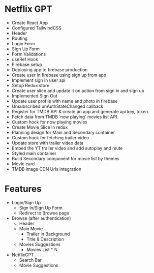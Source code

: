 # Netflix GPT

- Create React App
- Configured TailwindCSS
- Header
- Routing
- Login Form
- Sign Up Form
- Form Validations
- useRef Hook
- Firebase setup
- Deploying app to firebase production
- Create user in firebase using sign up from app
- Implement sign in user api
- Setup Redux store
- Create user slice and update it on action from sign in and sign up
- Implemented Sign Out
- Update user profile with name and photo in firebase
- Unsubscribed onAuthStateChanged callback
- Register for TMDB API & create an app and generate api key, token.
- Fetch data from TMDB 'now playing' movies list API.
- Custom hook for now playing movies
- Create Movie Slice in redux
- Planning design for Main and Secondary container
- Custom hook for fetching trailer video
- Update store with trailer video data
- Embed the YT trailer video and add autoplay and mute
- Styled main container
- Build Secondary component for movie list by themes
- Movie card
- TMDB image CDN Urls integration

# Features

- Login/Sign Up
  - Sign In/Sign Up Form
  - Redirect to Browse page
- Browse (after authentication)
  - Header
  - Main Movie
    - Trailer in Background
    - Title & Description
  - Movies Suggestions
    - Movies List \* N
- NetflixGPT
  - Search Bar
  - Movie Suggestions
